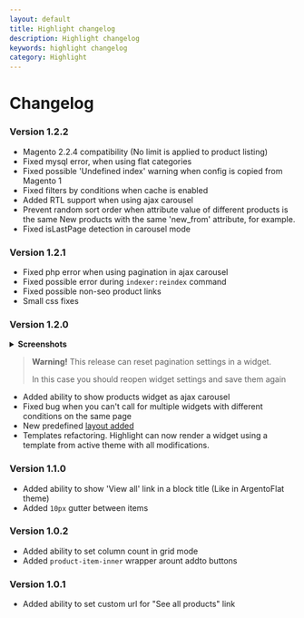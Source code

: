 ```yaml
---
layout: default
title: Highlight changelog
description: Highlight changelog
keywords: highlight changelog
category: Highlight
---
```


# Changelog

### Version 1.2.2

 -  Magento 2.2.4 compatibility (No limit is applied to product listing)
 -  Fixed mysql error, when using flat categories
 -  Fixed possible 'Undefined index' warning when config is copied from Magento 1
 -  Fixed filters by conditions when cache is enabled
 -  Added RTL support when using ajax carousel
 -  Prevent random sort order when attribute value of different products is the same
    New products with the same 'new_from' attribute, for example.
 -  Fixed isLastPage detection in carousel mode

### Version 1.2.1

 -  Fixed php error when using pagination in ajax carousel
 -  Fixed possible error during `indexer:reindex` command
 -  Fixed possible non-seo product links
 -  Small css fixes

### Version 1.2.0

<details>
    <summary><strong>Screenshots</strong></summary>
    <img alt="Magazine layout" src="/images/m2/highlight/layouts/magazine.png"/>
</details>

> **Warning!** This release can reset pagination settings in a widget.
>
> In this case you should reopen widget settings and save them again

 -  Added ability to show products widget as ajax carousel
 -  Fixed bug when you can't call for multiple widgets with different conditions on the same page
 -  New predefined [layout added](/m2/extensions/highlight/widgets/css-helpers/)
 -  Templates refactoring. Highlight can now render a widget using a template
    from active theme with all modifications.

### Version 1.1.0

 -  Added ability to show 'View all' link in a block title (Like in ArgentoFlat theme)
 -  Added `10px` gutter between items

### Version 1.0.2

 -  Added ability to set column count in grid mode
 -  Added `product-item-inner` wrapper arount addto buttons

### Version 1.0.1

 -  Added ability to set custom url for "See all products" link
